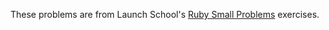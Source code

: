 These problems are from Launch School's [Ruby Small Problems](https://launchschool.com/exercises) exercises.